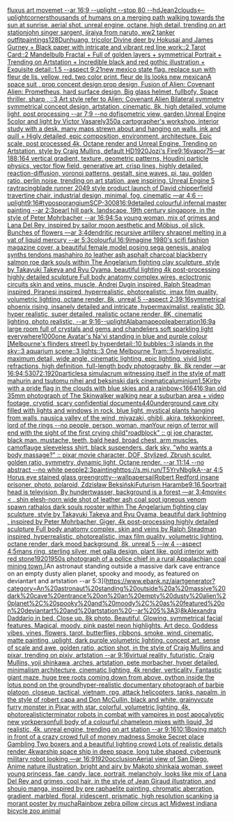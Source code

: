 [fluxus art movemet --ar 16:9 --uplight --stop 80 --hd](https://www.ebank.nz/aiartgenerator?category=fluxus%20art%20movemet%20--ar%2016%3A9%20--uplight%20--stop%2080%20--hd)[Jean](https://www.ebank.nz/aiartgenerator?category=Jean)[2](https://www.ebank.nz/aiartgenerator?category=2)[clouds](https://www.ebank.nz/aiartgenerator?category=clouds)[<--uplight](https://www.ebank.nz/aiartgenerator?category=%3C--uplight)[corners](https://www.ebank.nz/aiartgenerator?category=corners)[thousands of humans on a merging path walking towards the sun at sunrise. aerial shot. unreal engine, octane, high detail, trending on art station](https://www.ebank.nz/aiartgenerator?category=thousands%20of%20humans%20on%20a%20merging%20path%20walking%20towards%20the%20sun%20at%20sunrise.%20aerial%20shot.%20unreal%20engine%2C%20octane%2C%20high%20detail%2C%20trending%20on%20art%20station)[john singer sargent, jiraiya from naruto, ww2 tanker outfit](https://www.ebank.nz/aiartgenerator?category=john%20singer%20sargent%2C%20jiraiya%20from%20naruto%2C%20ww2%20tanker%20outfit)[paintings](https://www.ebank.nz/aiartgenerator?category=paintings)[128](https://www.ebank.nz/aiartgenerator?category=128)[Dunhuang, tricolor Divine deer by Hokusai and James Gurney + Black paper with intricate and vibrant red line work::2 Tarot Card::2 Mandelbulb Fractal + Full of golden layers + symmetrical Portrait + Trending on Artstation + Incredible black and red gothic illustration + Exquisite detail::1.5 --aspect 9:21](https://www.ebank.nz/aiartgenerator?category=Dunhuang%2C%20tricolor%20Divine%20deer%20by%20Hokusai%20and%20James%20Gurney%20%2B%20Black%20paper%20with%20intricate%20and%20vibrant%20red%20line%20work%3A%3A2%20Tarot%20Card%3A%3A2%20Mandelbulb%20Fractal%20%2B%20Full%20of%20golden%20layers%20%2B%20symmetrical%20Portrait%20%2B%20Trending%20on%20Artstation%20%2B%20Incredible%20black%20and%20red%20gothic%20illustration%20%2B%20Exquisite%20detail%3A%3A1.5%20--aspect%209%3A21)[new mexico state flag. replace sun with fleur de lis. yellow, red. two color print. fleur de lis looks new mexican](https://www.ebank.nz/aiartgenerator?category=new%20mexico%20state%20flag.%20replace%20sun%20with%20fleur%20de%20lis.%20yellow%2C%20red.%20two%20color%20print.%20fleur%20de%20lis%20looks%20new%20mexican)[A space suit ,  prop concept design,prop design,  Fusion of  Alien: Covenant Alien: Prometheus,  hard surface design, Big glass helmet,   fullbofy, Space thriller, sharp , ::3  Art style refer to Alien: Covenant Alien   Bilateral symmetry       symmetrical   concept design,  artstation, cinematic,  8k, high detailed,  volume light,  post processing    --ar 7:9   --no dof](https://www.ebank.nz/aiartgenerator?category=A%20space%20suit%20%2C%20%20prop%20concept%20design%2Cprop%20design%2C%20%20Fusion%20of%20%20Alien%3A%20Covenant%20Alien%3A%20Prometheus%2C%20%20hard%20surface%20design%2C%20Big%20glass%20helmet%2C%20%20%20fullbofy%2C%20Space%20thriller%2C%20sharp%20%2C%20%3A%3A3%20%20Art%20style%20refer%20to%20Alien%3A%20Covenant%20Alien%20%20%20Bilateral%20symmetry%20%20%20%20%20%20%20symmetrical%20%20%20concept%20design%2C%20%20artstation%2C%20cinematic%2C%20%208k%2C%20high%20detailed%2C%20%20volume%20light%2C%20%20post%20processing%20%20%20%20--ar%207%3A9%20%20%20--no%20dof)[isometric view, garden,Unreal Engine 5](https://www.ebank.nz/aiartgenerator?category=isometric%20view%2C%20garden%2CUnreal%20Engine%205)[color and light by Victor Vasarely](https://www.ebank.nz/aiartgenerator?category=color%20and%20light%20by%20Victor%20Vasarely)[350](https://www.ebank.nz/aiartgenerator?category=350)[a cartographer's workshop, interior study with a desk, many maps strewn about and hanging on walls, ink and quill + Higly detailed, epic composition, environment, architecture. Epic scale, post processed 4k, Octane render and Unreal Engine. Trending on Artstation, style by Craig Mullins, default HD](https://www.ebank.nz/aiartgenerator?category=a%20cartographer%27s%20workshop%2C%20interior%20study%20with%20a%20desk%2C%20many%20maps%20strewn%20about%20and%20hanging%20on%20walls%2C%20ink%20and%20quill%20%2B%20Higly%20detailed%2C%20epic%20composition%2C%20environment%2C%20architecture.%20Epic%20scale%2C%20post%20processed%204k%2C%20Octane%20render%20and%20Unreal%20Engine.%20Trending%20on%20Artstation%2C%20style%20by%20Craig%20Mullins%2C%20default%20HD)[1920](https://www.ebank.nz/aiartgenerator?category=1920)[Jozi's Fire](https://www.ebank.nz/aiartgenerator?category=Jozi%27s%20Fire)[9:16](https://www.ebank.nz/aiartgenerator?category=9%3A16)[vapor](https://www.ebank.nz/aiartgenerator?category=vapor)[75](https://www.ebank.nz/aiartgenerator?category=75)[—ar 188:164 vertical gradient, texture, geometric patterns, Houdini particle physics, vector flow field, generative art, crisp lines, highly detailed, reaction-diffusion, voronoi patterns, gestalt, sine waves, pi, tau, golden ratio, perlin noise, trending on art station, awe inspiring, Unreal Engine 5 raytracing](https://www.ebank.nz/aiartgenerator?category=%E2%80%94ar%20188%3A164%20vertical%20gradient%2C%20texture%2C%20geometric%20patterns%2C%20Houdini%20particle%20physics%2C%20vector%20flow%20field%2C%20generative%20art%2C%20crisp%20lines%2C%20highly%20detailed%2C%20reaction-diffusion%2C%20voronoi%20patterns%2C%20gestalt%2C%20sine%20waves%2C%20pi%2C%20tau%2C%20golden%20ratio%2C%20perlin%20noise%2C%20trending%20on%20art%20station%2C%20awe%20inspiring%2C%20Unreal%20Engine%205%20raytracing)[blade runner 2049 style product launch of David chipperfield travertine chair, industrial design, minimal, fog, cinematic —ar 4:6 --uplight](https://www.ebank.nz/aiartgenerator?category=blade%20runner%202049%20style%20product%20launch%20of%20David%20chipperfield%20travertine%20chair%2C%20industrial%20design%2C%20minimal%2C%20fog%2C%20cinematic%20%E2%80%94ar%204%3A6%20--uplight)[9:16](https://www.ebank.nz/aiartgenerator?category=9%3A16)[#typo](https://www.ebank.nz/aiartgenerator?category=%23typo)[sporangium](https://www.ebank.nz/aiartgenerator?category=sporangium)[SCP-3008](https://www.ebank.nz/aiartgenerator?category=SCP-3008)[16:9](https://www.ebank.nz/aiartgenerator?category=16%3A9)[detailed,](https://www.ebank.nz/aiartgenerator?category=detailed%2C)[colourful,](https://www.ebank.nz/aiartgenerator?category=colourful%2C)[infernal master painting --ar 2:3](https://www.ebank.nz/aiartgenerator?category=infernal%20master%20painting%20--ar%202%3A3)[pearl hill park, landscape, 19th century singapore,  in the style of Peter Mohrbacher --ar 16:9](https://www.ebank.nz/aiartgenerator?category=pearl%20hill%20park%2C%20landscape%2C%2019th%20century%20singapore%2C%20%20in%20the%20style%20of%20Peter%20Mohrbacher%20--ar%2016%3A9)[4:5](https://www.ebank.nz/aiartgenerator?category=4%3A5)[a young woman, mix of grimes and Lana Del Rey, inspired by sailor moon aesthetic and Möbius, oil slick, Bunches of flowers —ar 3:4](https://www.ebank.nz/aiartgenerator?category=a%20young%20woman%2C%20mix%20of%20grimes%20and%20Lana%20Del%20Rey%2C%20inspired%20by%20sailor%20moon%20aesthetic%20and%20M%C3%B6bius%2C%20oil%20slick%2C%20Bunches%20of%20flowers%20%E2%80%94ar%203%3A4)[dendritic recursive artillery shrapnel melting in a vat of liquid mercury --ar 5:3](https://www.ebank.nz/aiartgenerator?category=dendritic%20recursive%20artillery%20shrapnel%20melting%20in%20a%20vat%20of%20liquid%20mercury%20--ar%205%3A3)[colourful,](https://www.ebank.nz/aiartgenerator?category=colourful%2C)[16:9](https://www.ebank.nz/aiartgenerator?category=16%3A9)[imagine 1980's scifi fashion magazine cover, a beautiful female model posing sega genesis, analog synths tendons mashahiro ito leather ash asphalt charcoal blackberry salmon roe dark souls within The Angelarium fighting clay sculpture, style by Takayuki Takeya and Ryu Oyama, beautiful lighting 4k post-processing highly detailed sculpture Full body anatomy complex,wires, ecloctronic circuits skin and veins, muscle, Andrej Dugin inspired, Ralph Steadman inspired, Piranesi inspired, hyperrealistic, photorealistic, imax film quality, volumetric lighting, octane render, 8k, unreal 5   --aspect 2:3](https://www.ebank.nz/aiartgenerator?category=imagine%201980%27s%20scifi%20fashion%20magazine%20cover%2C%20a%20beautiful%20female%20model%20posing%20sega%20genesis%2C%20analog%20synths%20tendons%20mashahiro%20ito%20leather%20ash%20asphalt%20charcoal%20blackberry%20salmon%20roe%20dark%20souls%20within%20The%20Angelarium%20fighting%20clay%20sculpture%2C%20style%20by%20Takayuki%20Takeya%20and%20Ryu%20Oyama%2C%20beautiful%20lighting%204k%20post-processing%20highly%20detailed%20sculpture%20Full%20body%20anatomy%20complex%2Cwires%2C%20ecloctronic%20circuits%20skin%20and%20veins%2C%20muscle%2C%20Andrej%20Dugin%20inspired%2C%20Ralph%20Steadman%20inspired%2C%20Piranesi%20inspired%2C%20hyperrealistic%2C%20photorealistic%2C%20imax%20film%20quality%2C%20volumetric%20lighting%2C%20octane%20render%2C%208k%2C%20unreal%205%20%20%20--aspect%202%3A3)[9:16](https://www.ebank.nz/aiartgenerator?category=9%3A16)[symmetrical phoenix rising, insanely detailed and intricate, hypermaximalist, realistic 3D, hyper realistic, super detailed, realistic octane render, 8K, cinematic lighting, photo realistic,  --ar 9:16](https://www.ebank.nz/aiartgenerator?category=symmetrical%20phoenix%20rising%2C%20insanely%20detailed%20and%20intricate%2C%20hypermaximalist%2C%20realistic%203D%2C%20hyper%20realistic%2C%20super%20detailed%2C%20realistic%20octane%20render%2C%208K%2C%20cinematic%20lighting%2C%20photo%20realistic%2C%20%20--ar%209%3A16)[--uplight](https://www.ebank.nz/aiartgenerator?category=--uplight)[Alabama](https://www.ebank.nz/aiartgenerator?category=Alabama)[people](https://www.ebank.nz/aiartgenerator?category=people)[aberration](https://www.ebank.nz/aiartgenerator?category=aberration)[16:9](https://www.ebank.nz/aiartgenerator?category=16%3A9)[a large room full of crystals and gems and chandeliers soft sparkling light everywhere](https://www.ebank.nz/aiartgenerator?category=a%20large%20room%20full%20of%20crystals%20and%20gems%20and%20chandeliers%20soft%20sparkling%20light%20everywhere)[1000](https://www.ebank.nz/aiartgenerator?category=1000)[one Avatar's Na'vi standing in blue and purple colour [Melbourne's flinders street] by hyperdetail::10 bubbles::3 islands in the sky::3 aquarium scene::3 lights::3 One Melbourne Tram::5 hyperealistic, maximum detail, wide angle, cinematic lighting, epic lighting, vivid light refractions, high definition, full-length body photography, 8k, 8k render —ar 16:9](https://www.ebank.nz/aiartgenerator?category=one%20Avatar%27s%20Na%27vi%20standing%20in%20blue%20and%20purple%20colour%20%5BMelbourne%27s%20flinders%20street%5D%20by%20hyperdetail%3A%3A10%20bubbles%3A%3A3%20islands%20in%20the%20sky%3A%3A3%20aquarium%20scene%3A%3A3%20lights%3A%3A3%20One%20Melbourne%20Tram%3A%3A5%20hyperealistic%2C%20maximum%20detail%2C%20wide%20angle%2C%20cinematic%20lighting%2C%20epic%20lighting%2C%20vivid%20light%20refractions%2C%20high%20definition%2C%20full-length%20body%20photography%2C%208k%2C%208k%20render%20%E2%80%94ar%2016%3A9)[4:5](https://www.ebank.nz/aiartgenerator?category=4%3A5)[3072:1920](https://www.ebank.nz/aiartgenerator?category=3072%3A1920)[particles](https://www.ebank.nz/aiartgenerator?category=particles)[a simulacrum witnessing itself in the style of matt mahurin and tsutomu nihei and beksinski dark cinematic](https://www.ebank.nz/aiartgenerator?category=a%20simulacrum%20witnessing%20itself%20in%20the%20style%20of%20matt%20mahurin%20and%20tsutomu%20nihei%20and%20beksinski%20dark%20cinematic)[aluminium](https://www.ebank.nz/aiartgenerator?category=aluminium)[1.5](https://www.ebank.nz/aiartgenerator?category=1.5)[Kirby with a pride flag in the clouds with blue skies and a rainbow](https://www.ebank.nz/aiartgenerator?category=Kirby%20with%20a%20pride%20flag%20in%20the%20clouds%20with%20blue%20skies%20and%20a%20rainbow)[<1664](https://www.ebank.nz/aiartgenerator?category=%3C1664)[16:9](https://www.ebank.nz/aiartgenerator?category=16%3A9)[an old 35mm photograph of The Skinwalker walking near a suburban area + video footage, cryptid, scary confidential documents](https://www.ebank.nz/aiartgenerator?category=an%20old%2035mm%20photograph%20of%20The%20Skinwalker%20walking%20near%20a%20suburban%20area%20%2B%20video%20footage%2C%20cryptid%2C%20scary%20confidential%20documents)[](https://www.ebank.nz/aiartgenerator?category=)[440](https://www.ebank.nz/aiartgenerator?category=440)[underground cave city filled with lights and windows in rock, blue light, mystical plants hanging from walls, nausica valley of the wind, miyazaki, ghibli, akira, tekkonkinreet, lord of the rings --no people, person, woman, man](https://www.ebank.nz/aiartgenerator?category=underground%20cave%20city%20filled%20with%20lights%20and%20windows%20in%20rock%2C%20blue%20light%2C%20mystical%20plants%20hanging%20from%20walls%2C%20nausica%20valley%20of%20the%20wind%2C%20miyazaki%2C%20ghibli%2C%20akira%2C%20tekkonkinreet%2C%20lord%20of%20the%20rings%20--no%20people%2C%20person%2C%20woman%2C%20man)[Your reign of terror will end with the sight of the first crying child](https://www.ebank.nz/aiartgenerator?category=Your%20reign%20of%20terror%20will%20end%20with%20the%20sight%20of%20the%20first%20crying%20child)["roadblock" :: gi joe character. black man. mustache, teeth, bald head, broad chest, arm muscles. camoflauge sleeveless shirt. black suspenders. dark sky. "who wants a body massage?" :: pixar movie character, DOF, Stylized, Zbrush sculpt, golden ratio, symmetry, dynamic light, Octane render. --ar 11:14 --no abstract --no white people](https://www.ebank.nz/aiartgenerator?category=%22roadblock%22%20%3A%3A%20gi%20joe%20character.%20black%20man.%20mustache%2C%20teeth%2C%20bald%20head%2C%20broad%20chest%2C%20arm%20muscles.%20camoflauge%20sleeveless%20shirt.%20black%20suspenders.%20dark%20sky.%20%22who%20wants%20a%20body%20massage%3F%22%20%3A%3A%20pixar%20movie%20character%2C%20DOF%2C%20Stylized%2C%20Zbrush%20sculpt%2C%20golden%20ratio%2C%20symmetry%2C%20dynamic%20light%2C%20Octane%20render.%20--ar%2011%3A14%20--no%20abstract%20--no%20white%20people)[2:3](https://www.ebank.nz/aiartgenerator?category=2%3A3)[painting](https://www.ebank.nz/aiartgenerator?category=painting)[<https://s.mj.run/T5YrvNbglkA>](https://www.ebank.nz/aiartgenerator?category=%3Chttps%3A//s.mj.run/T5YrvNbglkA%3E)[--ar 4:5 Horus eye stained glass green](https://www.ebank.nz/aiartgenerator?category=--ar%204%3A5%20Horus%20eye%20stained%20glass%20green)[grotty](https://www.ebank.nz/aiartgenerator?category=grotty)[--wallpaper](https://www.ebank.nz/aiartgenerator?category=--wallpaper)[sail](https://www.ebank.nz/aiartgenerator?category=sail)[Robert Redford insane prisoner, photo, polaroid, Zdzisław Beksiński](https://www.ebank.nz/aiartgenerator?category=Robert%20Redford%20insane%20prisoner%2C%20photo%2C%20polaroid%2C%20Zdzis%C5%82aw%20Beksi%C5%84ski)[Futurism Harambe](https://www.ebank.nz/aiartgenerator?category=Futurism%20Harambe)[9:16](https://www.ebank.nz/aiartgenerator?category=9%3A16)[.5](https://www.ebank.nz/aiartgenerator?category=.5)[portrait head is television, By hundertwasser, background is a forest —ar 3:4](https://www.ebank.nz/aiartgenerator?category=portrait%20head%20is%20television%2C%20By%20hundertwasser%2C%20background%20is%20a%20forest%20%E2%80%94ar%203%3A4)[movie](https://www.ebank.nz/aiartgenerator?category=movie)[< < , shin elesh-norn wide shot of leather ash coal soot igneous venom spawn rathalos dark souls rooster within The Angelarium fighting clay sculpture, style by Takayuki Takeya and Ryu Oyama, beautiful dark lightning , inspired by Peter Mohrbacher, Giger, 4k post-processing highly detailed sculpture Full body anatomy complex, skin and veins by Ralph Steadman inspired, hyperrealistic, photorealistic, imax film quality, volumetric lighting, octane render, dark mood background, 8k, unreal 5 --iw 4 --aspect 4:5](https://www.ebank.nz/aiartgenerator?category=%3C%20%3C%20%2C%20shin%20elesh-norn%20wide%20shot%20of%20leather%20ash%20coal%20soot%20igneous%20venom%20spawn%20rathalos%20dark%20souls%20rooster%20within%20The%20Angelarium%20fighting%20clay%20sculpture%2C%20style%20by%20Takayuki%20Takeya%20and%20Ryu%20Oyama%2C%20beautiful%20dark%20lightning%20%2C%20inspired%20by%20Peter%20Mohrbacher%2C%20Giger%2C%204k%20post-processing%20highly%20detailed%20sculpture%20Full%20body%20anatomy%20complex%2C%20skin%20and%20veins%20by%20Ralph%20Steadman%20inspired%2C%20hyperrealistic%2C%20photorealistic%2C%20imax%20film%20quality%2C%20volumetric%20lighting%2C%20octane%20render%2C%20dark%20mood%20background%2C%208k%2C%20unreal%205%20--iw%204%20--aspect%204%3A5)[mans ring, sterling silver, met galla design, plant like, gold interior with red stone](https://www.ebank.nz/aiartgenerator?category=mans%20ring%2C%20sterling%20silver%2C%20met%20galla%20design%2C%20plant%20like%2C%20gold%20interior%20with%20red%20stone)[1920](https://www.ebank.nz/aiartgenerator?category=1920)[1950s photograph of a police chief in a rural Appalachian coal mining town.](https://www.ebank.nz/aiartgenerator?category=1950s%20photograph%20of%20a%20police%20chief%20in%20a%20rural%20Appalachian%20coal%20mining%20town.)[An astronaut standing outside a massive dark cave entrance on an empty dusty alien planet, spooky and moody, as featured on deviantart and artstation --ar 5:3](https://www.ebank.nz/aiartgenerator?category=An%20astronaut%20standing%20outside%20a%20massive%20dark%20cave%20entrance%20on%20an%20empty%20dusty%20alien%20planet%2C%20spooky%20and%20moody%2C%20as%20featured%20on%20deviantart%20and%20artstation%20--ar%205%3A3)[8k](https://www.ebank.nz/aiartgenerator?category=8k)[Alexandra Daddario in bed. Close up. 8k photo. Beautiful, Glowing. symmetrical facial features. Magical, moody, pink pastel neon highlights. Art deco. Goddess vibes, vines, flowers, tarot, butterflies, ribbons, smoke, wind. cinematic, matte painting, uplight, dark purple volumetric lighting. concept art, sense of scale and awe, golden ratio, action shot, in the style of Craig Mullins and pixar, trending on pixiv, artstation --ar 9:16](https://www.ebank.nz/aiartgenerator?category=Alexandra%20Daddario%20in%20bed.%20Close%20up.%208k%20photo.%20Beautiful%2C%20Glowing.%20symmetrical%20facial%20features.%20Magical%2C%20moody%2C%20pink%20pastel%20neon%20highlights.%20Art%20deco.%20Goddess%20vibes%2C%20vines%2C%20flowers%2C%20tarot%2C%20butterflies%2C%20ribbons%2C%20smoke%2C%20wind.%20cinematic%2C%20matte%20painting%2C%20uplight%2C%20dark%20purple%20volumetric%20lighting.%20concept%20art%2C%20sense%20of%20scale%20and%20awe%2C%20golden%20ratio%2C%20action%20shot%2C%20in%20the%20style%20of%20Craig%20Mullins%20and%20pixar%2C%20trending%20on%20pixiv%2C%20artstation%20--ar%209%3A16)[virtual reality, futuristic, Craig Mullins, yoji shinkawa ,arches, artstation, pete morbacher, hyper detailed, minimalism architecture, cinematic lighting, 4k render, verticality, Fantastic giant maze, huge tree roots coming down from above, python inside the lotus pond on the ground](https://www.ebank.nz/aiartgenerator?category=virtual%20reality%2C%20futuristic%2C%20Craig%20Mullins%2C%20yoji%20shinkawa%20%2Carches%2C%20artstation%2C%20pete%20morbacher%2C%20hyper%20detailed%2C%20minimalism%20architecture%2C%20cinematic%20lighting%2C%204k%20render%2C%20verticality%2C%20Fantastic%20giant%20maze%2C%20huge%20tree%20roots%20coming%20down%20from%20above%2C%20python%20inside%20the%20lotus%20pond%20on%20the%20ground)[hyper-realistic documentary photograph of barbie platoon, closeup, tactical, vietnam, rpg, attack helicopters, tanks, napalm, in the style of robert capa and Don McCullin, black and white, grainy](https://www.ebank.nz/aiartgenerator?category=hyper-realistic%20documentary%20photograph%20of%20barbie%20platoon%2C%20closeup%2C%20tactical%2C%20vietnam%2C%20rpg%2C%20attack%20helicopters%2C%20tanks%2C%20napalm%2C%20in%20the%20style%20of%20robert%20capa%20and%20Don%20McCullin%2C%20black%20and%20white%2C%20grainy)[v](https://www.ebank.nz/aiartgenerator?category=v)[cute furry monster in Pixar with star, colorful, volumetric lighting, 4k, photorealistic](https://www.ebank.nz/aiartgenerator?category=cute%20furry%20monster%20in%20Pixar%20with%20star%2C%20colorful%2C%20volumetric%20lighting%2C%204k%2C%20photorealistic)[terminator robots in combat with vampires in post apocalyptic new york](https://www.ebank.nz/aiartgenerator?category=terminator%20robots%20in%20combat%20with%20vampires%20in%20post%20apocalyptic%20new%20york)[person](https://www.ebank.nz/aiartgenerator?category=person)[full body of a colourful chameleon mixes with liquid, 3d realistic, 4k, unreal engine, trending on art station --ar 9:16](https://www.ebank.nz/aiartgenerator?category=full%20body%20of%20a%20colourful%20chameleon%20mixes%20with%20liquid%2C%203d%20realistic%2C%204k%2C%20unreal%20engine%2C%20trending%20on%20art%20station%20--ar%209%3A16)[10:1](https://www.ebank.nz/aiartgenerator?category=10%3A1)[Boxing match in front of a crazy crowd full of money madness Smoke Secret place Gambling Two boxers and a beautiful lighting crowd Lots of realistic details render 4k](https://www.ebank.nz/aiartgenerator?category=Boxing%20match%20in%20front%20of%20a%20crazy%20crowd%20full%20of%20money%20madness%20Smoke%20Secret%20place%20Gambling%20Two%20boxers%20and%20a%20beautiful%20lighting%20crowd%20Lots%20of%20realistic%20details%20render%204k)[warship space ship in deep space, long tube shaped, cyberpunk military robot looking —ar 16:9](https://www.ebank.nz/aiartgenerator?category=warship%20space%20ship%20in%20deep%20space%2C%20long%20tube%20shaped%2C%20cyberpunk%20military%20robot%20looking%20%E2%80%94ar%2016%3A9)[1920](https://www.ebank.nz/aiartgenerator?category=1920)[occlusion](https://www.ebank.nz/aiartgenerator?category=occlusion)[Aerial view of San Diego, Anime nature illustration, bright and airy by Makoto shinkai](https://www.ebank.nz/aiartgenerator?category=Aerial%20view%20of%20San%20Diego%2C%20Anime%20nature%20illustration%2C%20bright%20and%20airy%20by%20Makoto%20shinkai)[a woman, sweet young princess, fae, candy, lace, portrait, melancholy, looks like mix of Lana Del Rey and grimes, cool hair, in the style of Jean Giraud illustration, and shoujo manga, inspired by pre raphaelite painting, chromatic aberration, gradient, marbled, floral, iridescent, prismatic, high resolution scan](https://www.ebank.nz/aiartgenerator?category=a%20woman%2C%20sweet%20young%20princess%2C%20fae%2C%20candy%2C%20lace%2C%20portrait%2C%20melancholy%2C%20looks%20like%20mix%20of%20Lana%20Del%20Rey%20and%20grimes%2C%20cool%20hair%2C%20in%20the%20style%20of%20Jean%20Giraud%20illustration%2C%20and%20shoujo%20manga%2C%20inspired%20by%20pre%20raphaelite%20painting%2C%20chromatic%20aberration%2C%20gradient%2C%20marbled%2C%20floral%2C%20iridescent%2C%20prismatic%2C%20high%20resolution%20scan)[king ja morant poster by mucha](https://www.ebank.nz/aiartgenerator?category=king%20ja%20morant%20poster%20by%20mucha)[Rainbow zebra pillow circus act Midwest indiana bicycle zoo animal](https://www.ebank.nz/aiartgenerator?category=Rainbow%20zebra%20pillow%20circus%20act%20Midwest%20indiana%20bicycle%20zoo%20animal)